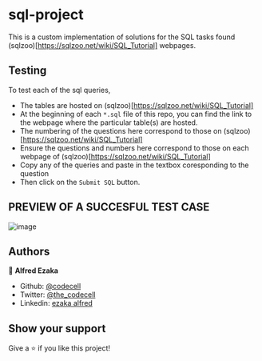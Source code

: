 # sql-project
This is a custom implementation of solutions for the SQL tasks found (sqlzoo)[https://sqlzoo.net/wiki/SQL_Tutorial] webpages.

## Testing
To test each of the sql queries,
- The tables are hosted on (sqlzoo)[https://sqlzoo.net/wiki/SQL_Tutorial]
- At the beginning of each `*.sql` file of this repo, you can find the link to the webpage where the particular table(s) are hosted.
- The numbering of the questions here correspond to those on (sqlzoo)[https://sqlzoo.net/wiki/SQL_Tutorial]
- Ensure the questions and numbers here correspond to those on each webpage of (sqlzoo)[https://sqlzoo.net/wiki/SQL_Tutorial]
- Copy any of the queries and paste in the textbox coresponding to the question
- Then click on the `Submit SQL` button.

## PREVIEW OF A SUCCESFUL TEST CASE
  ![image](https://user-images.githubusercontent.com/46686100/80003579-24d55b80-84b9-11ea-8b70-37dbd5d19f30.png)

## Authors

👤 **Alfred Ezaka**

- Github: [@codecell](https://github.com/codecell)
- Twitter: [@the_codecell](https://twitter.com/the_codecell) 
- Linkedin: [ezaka alfred](https://www.linkedin.com/in/alfrednoble/)

## Show your support

Give a ⭐️ if you like this project!